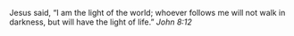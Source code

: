 Jesus said, “I am the light of the world; whoever follows me will not walk in darkness, but will have the light of life.”
_John 8:12_
